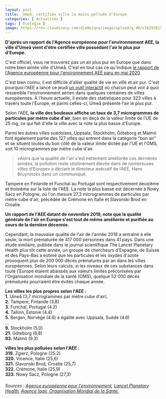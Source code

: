 ```yaml
---
layout: post
title:  Umeå, certifiée ville la moins polluée d'Europe
categories: [ Actualités ]
tags: [ Écologie ]
image: https://res.cloudinary.com/dje8bjqno/image/upload/q_40/v1629381540/images/articlecover/DSC07083-min_ixyulw.jpg
---
```


**D'après un rapport de l'Agence européenne pour l'environnement AEE, la ville d'Umeå vient d'être certifiée ville possédant l'air le plus pur d'Europe.**

C'est officiel, vous ne trouverez pas un air plus pur en Europe que dans notre bien aimée ville d'Umeå. C'est en tout cas ce qu'indique <a href="https://www.eea.europa.eu/publications/air-quality-in-europe-2020-report" target="_blank">le rapport de l'Agence européenne pour l'environnement AEE paru en mai 2020</a>.  

C'est bien connu, il est difficile d'allier qualité de vie en ville et air pur. C'est pourquoi l'AEE a lancé ce jeudi <a href="https://www.eea.europa.eu/data-and-maps/dashboards/air-quality-statistics" target="_blank"> un outil interactif</a> où chacun peut voir à quoi ressemble l'environnement aérien dans quelques centaines de villes européennes. À l'heure actuelle, il existe des statistiques pour 323 villes à travers toute l'Europe, et parmi celles-ci, Umeå présente l'air le plus pur.

Selon l'AEE, **la ville des bouleaux affiche un taux de 3,7 microgrammes de particules par mètre cube d'air**, bien en deçà de la valeur limite de l'UE de 25 mg, ce qui fait d'elle la ville avec la note la plus basse d'Europe.

Parmi les autres villes suédoises, Uppsala, Stockholm, Göteborg et Malmö font également partie des 127 villes qui entrent dans la catégorie "bon air" et se situent toutes du bon côté de la valeur limite dictée par l'UE et l'OMS, soit 10 microgrammes par mètre cube d'air.

>«Alors que la qualité de l'air s'est nettement améliorée ces dernières années, la pollution reste obstinément élevée dans de nombreuses villes d'Europe» a déclaré le directeur exécutif de l’AEE, Hans Bruyninckx dans un communiqué.

Tampere en Finlande et Funchal au Portugal sont respectivement deuxième et troisième sur la liste de l'AEE. La note la plus basse est décernée à Nowy Sacz en Pologne, où l'on mesure 27,3 microgrammes de particules par mètre cube d'air, précédée de Crémone en Italie et Slavonski Brod en Croatie.

**Un rapport de l'AEE datant de novembre 2019, note que la qualité générale de l'air en Europe s'est tout de même améliorée et purifiée au cours de la dernière décennie.**

Cependant, la mauvaise qualité de l'air de l'année 2018 a entraîné à elle seule, la mort prématurée de 417 000 personnes dans 41 pays. Dans une étude similaire, publiée dans le journal scientifique The Lancet Planetary Health plus tôt cette année, un groupe de chercheurs d'Espagne, de Suisse et des Pays-Bas a estimé que les particules et les oxydes d'azote provoquent plus de 200 000 décès prématurés par an dans les villes européennes. Selon leurs calculs, si les niveaux de ces substances dans toute l'Europe étaient abaissés aux valeurs limites préconisées par l'Organisation mondiale de la santé (OMS), quelque 52 000 décès prématurés pourraient être évités chaque année.

**Les villes les plus propres selon l'AEE :**  
**1.** Umeå (3,7 microgrammes par mètre cube d'air).  
**2.** Tampere, Finlande (3,8)  
**3.** Funchal, Portugal (4.2)  
**4.** Tallinn, Estonie (4.4)  
**5.** Bergen, Norvège (4.6) à égalité avec Uppsala, Suède (4.6)  
...  
**9.** Stockholm (5,0)  
**21.** Göteborg (6,8)  
**93.** Malmö (9.3)

**villes les plus polluées selon l'AEE :**  
**319.** Zgierz, Pologne (25.2)  
**320.** Vicence, Italie (25,6)  
**321.** Slavonski Brod, Croatie (25,7)  
**322.** Crémone, Italie (25,9)  
**323.** Nowy Sacz, Pologne (27,3)  

<h6>Sources : <a href="https://www.eea.europa.eu/fr/highlights/nette-amelioration-de-la-qualite" target="_blank">Agence européenne pour l'environnement</a>, <a href="https://www.thelancet.com/journals/lanplh/article/PIIS2542-5196(20)30272-2/fulltext" target="_blank"> Lancet Planetary Health</a>, <a href="https://www.iqair.com/fr/blog/press-releases/covid-19-reduces-air-pollution-in-most-countries" target="_blank">Agence Iqair</a>,<a href="https://www.who.int/fr/news-room/fact-sheets/detail/ambient-(outdoor)-air-quality-and-health" target="_blank"> Organisation Mondial de la Santé.</a></h6>
